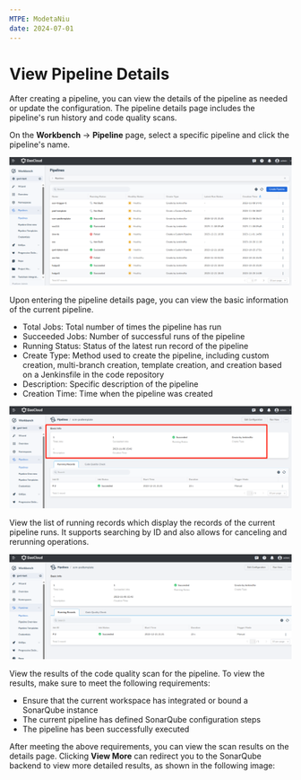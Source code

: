 ```yaml
---
MTPE: ModetaNiu
date: 2024-07-01
---
```


# View Pipeline Details

After creating a pipeline, you can view the details of the pipeline as needed or update the configuration. 
The pipeline details page includes the pipeline's run history and code quality scans.

On the __Workbench__ -> __Pipeline__ page, select a specific pipeline and click the pipeline's name.

![Pipelines](../../../images/detail-pipeline1.png)

Upon entering the pipeline details page, you can view the basic information of the current pipeline.

- Total Jobs: Total number of times the pipeline has run
- Succeeded Jobs: Number of successful runs of the pipeline
- Running Status: Status of the latest run record of the pipeline
- Create Type: Method used to create the pipeline, including custom creation, multi-branch creation, 
  template creation, and creation based on a Jenkinsfile in the code repository
- Description: Specific description of the pipeline
- Creation Time: Time when the pipeline was created

![Basic Information](../../../images/detail-pipeline2.png)

View the list of running records which display the records of the current pipeline runs. It supports searching 
by ID and also allows for canceling and rerunning operations.

![Running Records](../../../images/detail-pipeline3.png)

View the results of the code quality scan for the pipeline. To view the results, make sure to meet the following requirements:

- Ensure that the current workspace has integrated or bound a SonarQube instance
- The current pipeline has defined SonarQube configuration steps
- The pipeline has been successfully executed

After meeting the above requirements, you can view the scan results on the details page. Clicking __View More__
can redirect you to the SonarQube backend to view more detailed results, as shown in the following image:

<!-- Add image later -->
